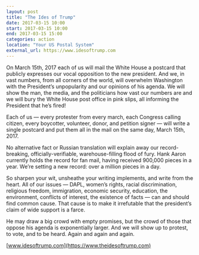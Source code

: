 ```yaml
---
layout: post
title: "The Ides of Trump"
date: 2017-03-15 10:00
start: 2017-03-15 10:00
end: 2017-03-15 15:00
categories: action
location: "Your US Postal System"
external_url: https://www.idesoftrump.com 
---
```

On March 15th, 2017 each of us will mail the White House a postcard that publicly expresses our vocal opposition to the new president. And we, in vast numbers, from all corners of the world, will overwhelm Washington with the President’s unpopularity and our opinions of his agenda. We will show the man, the media, and the politicians how vast our numbers are and we will bury the White House post office in pink slips, all informing the President that he’s fired!

Each of us — every protester from every march, each Congress calling citizen, every boycotter, volunteer, donor, and petition signer — will write a single postcard and put them all in the mail on the same day, March 15th, 2017.

No alternative fact or Russian translation will explain away our record-breaking, officially-verifiable, warehouse-filling flood of fury. Hank Aaron currently holds the record for fan mail, having received 900,000 pieces in a year. We’re setting a new record: over a million pieces in a day.

So sharpen your wit, unsheathe your writing implements, and write from the heart. All of our issues — DAPL, women’s rights, racial discrimination, religious freedom, immigration, economic security, education, the environment, conflicts of interest, the existence of facts — can and should find common cause. That cause is to make it irrefutable that the president’s claim of wide support is a farce.

He may draw a big crowd with empty promises, but the crowd of those that oppose his agenda is exponentially larger. And we will show up to protest, to vote, and to be heard. Again and again and again.

[www.idesoftrump.com](https://www.theidesoftrump.com)
